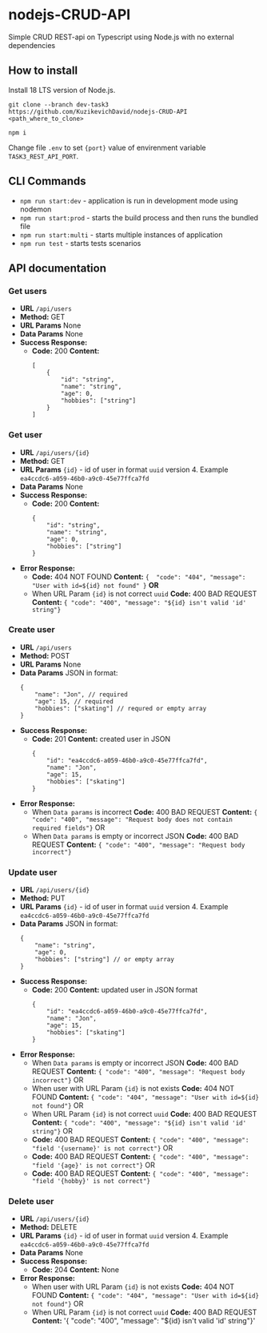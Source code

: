 # nodejs-CRUD-API
 Simple CRUD REST-api on Typescript using Node.js with no external dependencies
## How to install
 Install 18 LTS version of Node.js.

 `git clone --branch dev-task3 https://github.com/KuzikevichDavid/nodejs-CRUD-API <path_where_to_clone>`

 `npm i`

 Change file `.env` to set `{port}` value of envirenment variable `TASK3_REST_API_PORT`. 
## CLI Commands
 - `npm run start:dev` - application is run in development mode using nodemon
 - `npm run start:prod` - starts the build process and then runs the bundled file
 - `npm run start:multi` - starts multiple instances of application
 - `npm run test` - starts tests scenarios
## API documentation
### Get users
* **URL**
	`/api/users`
* **Method:**
	GET
*  **URL Params**
	None
* **Data Params**
	None
* **Success Response:**
    * **Code:** 200 
    **Content:**
        ```
        [
        	{
        		"id": "string",
        		"name": "string",
        		"age": 0,
        		"hobbies": ["string"]
        	}
        ]
        ```
### Get user
* **URL**
	`/api/users/{id}`
* **Method:**
	GET
*  **URL Params**
	`{id}` - id of user in format `uuid` version 4. Example `ea4ccdc6-a059-46b0-a9c0-45e77ffca7fd`
* **Data Params**
	None
* **Success Response:**
    * **Code:** 200 
    **Content:**
        ```
        {
        	"id": "string",
        	"name": "string",
        	"age": 0,
        	"hobbies": ["string"]
        }
        ```
* **Error Response:**
    * **Code:** 404 NOT FOUND
    **Content:** `{  "code": "404", "message": "User with id=${id} not found" }`
	**OR**
	* When URL Param `{id}` is not correct `uuid` 
	**Code:** 400 BAD REQUEST
    **Content:** `{ "code": "400", "message": "${id} isn't valid 'id' string"}`
### Create user
* **URL**
	`/api/users`
* **Method:**
	POST
*  **URL Params**
	None
* **Data Params**
	JSON in format:
    ```
    {
		"name": "Jon", // required
		"age": 15, // required
		"hobbies": ["skating"] // requred or empty array
	}
	```
* **Success Response:**
	* **Code:** 201 
    **Content:** created user in JSON
	    ```
    	{
    		"id": "ea4ccdc6-a059-46b0-a9c0-45e77ffca7fd",
    		"name": "Jon",
    		"age": 15,
    		"hobbies": ["skating"]
    	}
    	```
* **Error Response:**
	* When `Data params` is incorrect
	**Code:** 400 BAD REQUEST
    **Content:** `{ "code": "400", "message": "Request body does not contain required fields"}`
	OR
	* When `Data params` is empty or incorrect JSON
	**Code:** 400 BAD REQUEST
    **Content:** `{ "code": "400", "message": "Request body incorrect"}`
### Update user
* **URL**
	`/api/users/{id}`
* **Method:**
	PUT
*  **URL Params**
	`{id}` - id of user in format `uuid` version 4. Example `ea4ccdc6-a059-46b0-a9c0-45e77ffca7fd`
* **Data Params**
	JSON in format:
    ```
    {
		"name": "string", 
		"age": 0, 
		"hobbies": ["string"] // or empty array
	}
	```
* **Success Response:**
	* **Code:** 200
    **Content:** updated user in JSON format
	    ```
    	{
    		"id": "ea4ccdc6-a059-46b0-a9c0-45e77ffca7fd",
    		"name": "Jon",
    		"age": 15,
    		"hobbies": ["skating"]
    	}
* **Error Response:**
	* When `Data params` is empty or incorrect JSON
	**Code:** 400 BAD REQUEST
    **Content:** `{ "code": "400", "message": "Request body incorrect"}`
    OR
    * When user with URL Param `{id}` is not exists
	**Code:** 404 NOT FOUND 
    **Content:** `{ "code": "404", "message": "User with id=${id} not found"}`
	OR
	* When URL Param `{id}` is not correct `uuid`
	**Code:** 400 BAD REQUEST 
    **Content:** `{ "code": "400", "message": "${id} isn't valid 'id' string"}`
	OR
	* **Code:** 400 BAD REQUEST 
    **Content:** `{ "code": "400", "message": "field '{username}' is not correct"}`
	OR
	* **Code:** 400 BAD REQUEST
    **Content:** `{ "code": "400", "message": "field '{age}' is not correct"}`
	OR
	* **Code:** 400 BAD REQUEST
    **Content:** `{ "code": "400", "message": "field '{hobby}' is not correct"}`
### Delete user
* **URL**
	`/api/users/{id}`
* **Method:**
	DELETE
*  **URL Params**
	`{id}` - id of user in format `uuid` version 4. Example `ea4ccdc6-a059-46b0-a9c0-45e77ffca7fd`
* **Data Params**
	None
* **Success Response:**
	* **Code:** 204
    **Content:**
	    None
* **Error Response:**
    * When user with URL Param `{id}` is not exists
	**Code:** 404 NOT FOUND 
    **Content:** `{ "code": "404", "message": "User with id=${id} not found"}`
	OR
	* When URL Param `{id}` is not correct `uuid`
	**Code:** 400 BAD REQUEST 
    **Content:** '{ "code": "400", "message": "${id} isn't valid 'id' string"}'
